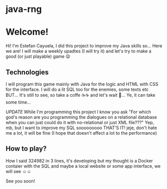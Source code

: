 # java-rng

# Welcome!

Hi! I'm Estefan Cayuela, I did this project to improve my Java skills so... Here we are! I will make a weekly upadtes (I will try it) and let's try to make a good (or just playable) game 😜


## Technologies

I will program this game mainly with Java for the logic and HTML with CSS for the interface. I will do a lit SQL too for the enemies, some texts etc
BUT... It's still to see, so take a coffe ☕☕ and let's wait 🙂...
Ye, it can take some time...

*UPDATE*
While I'm programming this project I know you ask "For which god's reason are you programming the dialogues on a relational database when you can just could do it with no-relational or just XML file???"
Yep, mb, but I want to improve my SQL sooooooooo THAT'S IT! jeje, don't hate me a lot, it will be fine (I hope that doesn't affect a lot to the performance)

## How to play?

How I said 324982 in 3 lines, it's developing but my thought is a Docker contaier with the SQL and maybe a local website or some app interface, we will see ☺️☺️ 

See you soon!